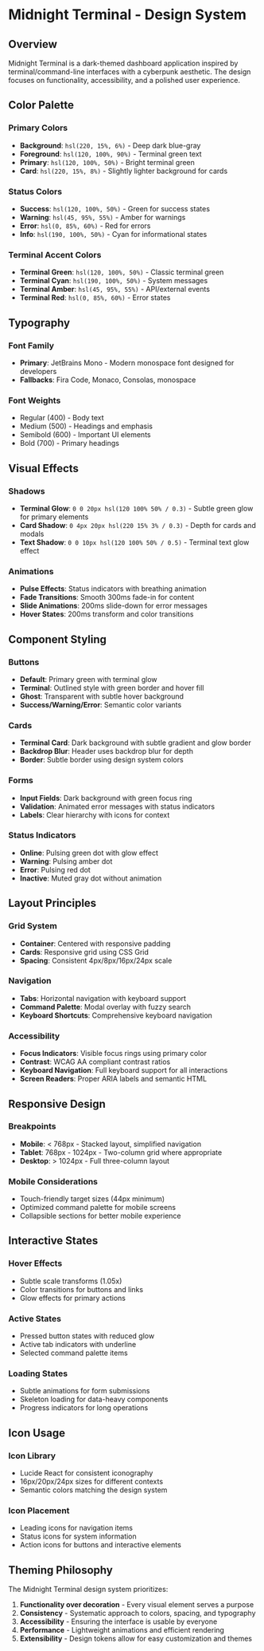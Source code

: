 # Midnight Terminal - Design System

## Overview
Midnight Terminal is a dark-themed dashboard application inspired by terminal/command-line interfaces with a cyberpunk aesthetic. The design focuses on functionality, accessibility, and a polished user experience.

## Color Palette

### Primary Colors
- **Background**: `hsl(220, 15%, 6%)` - Deep dark blue-gray
- **Foreground**: `hsl(120, 100%, 90%)` - Terminal green text
- **Primary**: `hsl(120, 100%, 50%)` - Bright terminal green
- **Card**: `hsl(220, 15%, 8%)` - Slightly lighter background for cards

### Status Colors
- **Success**: `hsl(120, 100%, 50%)` - Green for success states
- **Warning**: `hsl(45, 95%, 55%)` - Amber for warnings
- **Error**: `hsl(0, 85%, 60%)` - Red for errors
- **Info**: `hsl(190, 100%, 50%)` - Cyan for informational states

### Terminal Accent Colors
- **Terminal Green**: `hsl(120, 100%, 50%)` - Classic terminal green
- **Terminal Cyan**: `hsl(190, 100%, 50%)` - System messages
- **Terminal Amber**: `hsl(45, 95%, 55%)` - API/external events
- **Terminal Red**: `hsl(0, 85%, 60%)` - Error states

## Typography

### Font Family
- **Primary**: JetBrains Mono - Modern monospace font designed for developers
- **Fallbacks**: Fira Code, Monaco, Consolas, monospace

### Font Weights
- Regular (400) - Body text
- Medium (500) - Headings and emphasis
- Semibold (600) - Important UI elements
- Bold (700) - Primary headings

## Visual Effects

### Shadows
- **Terminal Glow**: `0 0 20px hsl(120 100% 50% / 0.3)` - Subtle green glow for primary elements
- **Card Shadow**: `0 4px 20px hsl(220 15% 3% / 0.3)` - Depth for cards and modals
- **Text Shadow**: `0 0 10px hsl(120 100% 50% / 0.5)` - Terminal text glow effect

### Animations
- **Pulse Effects**: Status indicators with breathing animation
- **Fade Transitions**: Smooth 300ms fade-in for content
- **Slide Animations**: 200ms slide-down for error messages
- **Hover States**: 200ms transform and color transitions

## Component Styling

### Buttons
- **Default**: Primary green with terminal glow
- **Terminal**: Outlined style with green border and hover fill
- **Ghost**: Transparent with subtle hover background
- **Success/Warning/Error**: Semantic color variants

### Cards
- **Terminal Card**: Dark background with subtle gradient and glow border
- **Backdrop Blur**: Header uses backdrop blur for depth
- **Border**: Subtle border using design system colors

### Forms
- **Input Fields**: Dark background with green focus ring
- **Validation**: Animated error messages with status indicators
- **Labels**: Clear hierarchy with icons for context

### Status Indicators
- **Online**: Pulsing green dot with glow effect
- **Warning**: Pulsing amber dot
- **Error**: Pulsing red dot
- **Inactive**: Muted gray dot without animation

## Layout Principles

### Grid System
- **Container**: Centered with responsive padding
- **Cards**: Responsive grid using CSS Grid
- **Spacing**: Consistent 4px/8px/16px/24px scale

### Navigation
- **Tabs**: Horizontal navigation with keyboard support
- **Command Palette**: Modal overlay with fuzzy search
- **Keyboard Shortcuts**: Comprehensive keyboard navigation

### Accessibility
- **Focus Indicators**: Visible focus rings using primary color
- **Contrast**: WCAG AA compliant contrast ratios
- **Keyboard Navigation**: Full keyboard support for all interactions
- **Screen Readers**: Proper ARIA labels and semantic HTML

## Responsive Design

### Breakpoints
- **Mobile**: < 768px - Stacked layout, simplified navigation
- **Tablet**: 768px - 1024px - Two-column grid where appropriate
- **Desktop**: > 1024px - Full three-column layout

### Mobile Considerations
- Touch-friendly target sizes (44px minimum)
- Optimized command palette for mobile screens
- Collapsible sections for better mobile experience

## Interactive States

### Hover Effects
- Subtle scale transforms (1.05x)
- Color transitions for buttons and links
- Glow effects for primary actions

### Active States
- Pressed button states with reduced glow
- Active tab indicators with underline
- Selected command palette items

### Loading States
- Subtle animations for form submissions
- Skeleton loading for data-heavy components
- Progress indicators for long operations

## Icon Usage

### Icon Library
- Lucide React for consistent iconography
- 16px/20px/24px sizes for different contexts
- Semantic colors matching the design system

### Icon Placement
- Leading icons for navigation items
- Status icons for system information
- Action icons for buttons and interactive elements

## Theming Philosophy

The Midnight Terminal design system prioritizes:
1. **Functionality over decoration** - Every visual element serves a purpose
2. **Consistency** - Systematic approach to colors, spacing, and typography
3. **Accessibility** - Ensuring the interface is usable by everyone
4. **Performance** - Lightweight animations and efficient rendering
5. **Extensibility** - Design tokens allow for easy customization and themes